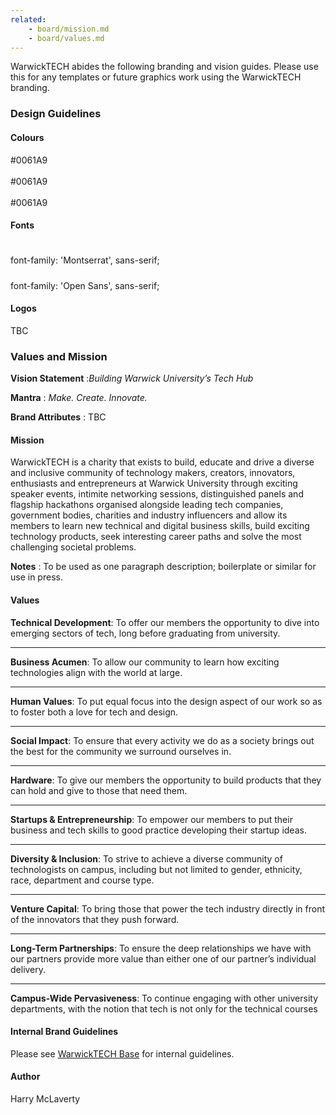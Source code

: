 ```yaml
---
related:
    - board/mission.md
    - board/values.md
---
```


WarwickTECH abides the following branding and vision guides. Please use this for any templates or future graphics work using the WarwickTECH branding.

### Design Guidelines

#### Colours
<div>
<div id="circle">#0061A9</div>
<br>
<div id="circle">#0061A9</div>
<br>

<div id="circle">#0061A9</div>
</div>

#### Fonts

##### <H1>

font-family: 'Montserrat', sans-serif;

<link href="https://fonts.googleapis.com/css?family=Montserrat" rel="stylesheet"> 

##### <P>

font-family: 'Open Sans', sans-serif;

<link href="https://fonts.googleapis.com/css?family=Open+Sans" rel="stylesheet"> 

#### Logos

TBC

### Values and Mission

**Vision Statement** :*Building Warwick University’s Tech Hub*

**Mantra** : *Make. Create. Innovate.*

**Brand Attributes** : TBC

#### Mission

WarwickTECH is a charity that exists to build, educate and drive a diverse and inclusive community of technology makers, creators, innovators, enthusiasts and entrepreneurs at Warwick University through exciting speaker events, intimite networking sessions, distinguished panels and flagship hackathons organised alongside leading tech companies, government bodies, charities and industry influencers and allow its members to learn new technical and digital business skills, build exciting technology products, seek interesting career paths and solve the most challenging societal problems.

**Notes** : To be used as one paragraph description; boilerplate or similar for use in press.

#### Values

**Technical Development**: To offer our members the opportunity to dive into emerging sectors of tech, long before graduating from university.

---

**Business Acumen**: To allow our community to learn how exciting technologies align with the world at large.

---


**Human Values**: To put equal focus into the design aspect of our work so as to foster both a love for tech and design.

---

**Social Impact**: To ensure that every activity we do as a society brings out the best for the community we surround ourselves in.

---

**Hardware**: To give our members the opportunity to build products that they can hold and give to those that need them.

---

**Startups & Entrepreneurship**: To empower our members to put their business and tech skills to good practice developing their startup ideas.

---

**Diversity & Inclusion**: To strive to achieve a diverse community of technologists on campus, including but not limited to gender, ethnicity, race, department and course type.

---

**Venture Capital**: To bring those that power the tech industry directly in front of the innovators that they push forward.

---

**Long-Term Partnerships**: To ensure the deep relationships we have with our partners provide more value than either one of our partner’s individual delivery.

---

**Campus-Wide Pervasiveness**: To continue engaging with other university departments, with the notion that tech is not only for the technical courses

#### Internal Brand Guidelines

Please see [WarwickTECH Base]() for internal guidelines.

#### Author

Harry McLaverty